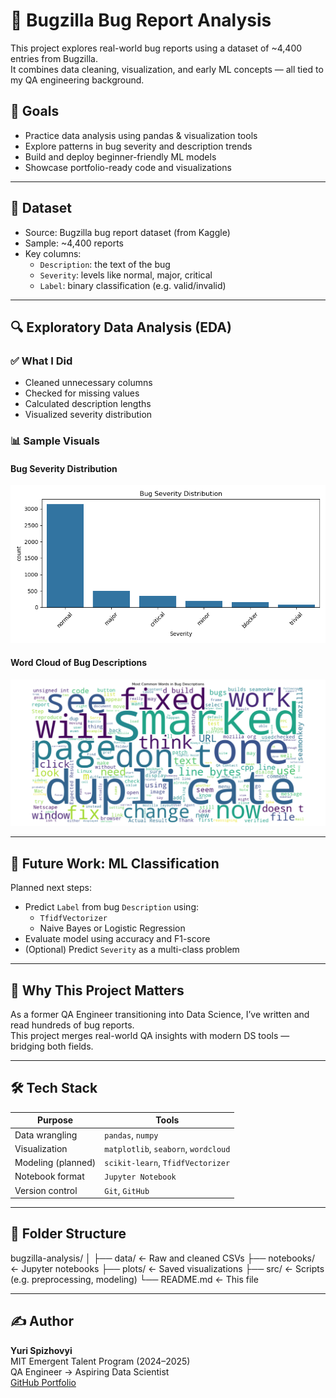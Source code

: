 # 🐞 Bugzilla Bug Report Analysis

This project explores real-world bug reports using a dataset of ~4,400 entries from Bugzilla.  
It combines data cleaning, visualization, and early ML concepts — all tied to my QA engineering background.

## 🎯 Goals

- Practice data analysis using pandas & visualization tools
- Explore patterns in bug severity and description trends
- Build and deploy beginner-friendly ML models
- Showcase portfolio-ready code and visualizations

---

## 📁 Dataset

- Source: Bugzilla bug report dataset (from Kaggle)
- Sample: ~4,400 reports
- Key columns:
  - `Description`: the text of the bug
  - `Severity`: levels like normal, major, critical
  - `Label`: binary classification (e.g. valid/invalid)

---

## 🔍 Exploratory Data Analysis (EDA)

### ✅ What I Did

- Cleaned unnecessary columns
- Checked for missing values
- Calculated description lengths
- Visualized severity distribution

### 📊 Sample Visuals

#### Bug Severity Distribution

![Severity Chart](plots/severity_distribution.png)

#### Word Cloud of Bug Descriptions

![Word Cloud](plots/wordcloud_all_bugs.png)

---

## 🤖 Future Work: ML Classification

Planned next steps:

- Predict `Label` from bug `Description` using:
  - `TfidfVectorizer`
  - Naive Bayes or Logistic Regression
- Evaluate model using accuracy and F1-score
- (Optional) Predict `Severity` as a multi-class problem

---

## 🧪 Why This Project Matters

As a former QA Engineer transitioning into Data Science, I’ve written and read hundreds of bug reports.  
This project merges real-world QA insights with modern DS tools — bridging both fields.

---

## 🛠️ Tech Stack

| Purpose            | Tools                                |
| ------------------ | ------------------------------------ |
| Data wrangling     | `pandas`, `numpy`                    |
| Visualization      | `matplotlib`, `seaborn`, `wordcloud` |
| Modeling (planned) | `scikit-learn`, `TfidfVectorizer`    |
| Notebook format    | `Jupyter Notebook`                   |
| Version control    | `Git`, `GitHub`                      |

---

## 📌 Folder Structure

bugzilla-analysis/
│
├── data/ ← Raw and cleaned CSVs
├── notebooks/ ← Jupyter notebooks
├── plots/ ← Saved visualizations
├── src/ ← Scripts (e.g. preprocessing, modeling)
└── README.md ← This file

---

## ✍️ Author

**Yuri Spizhovyi**  
MIT Emergent Talent Program (2024–2025)  
QA Engineer → Aspiring Data Scientist  
[GitHub Portfolio](https://github.com/yuri-spizhovyi-mit/bugzilla-bug-analysis)
